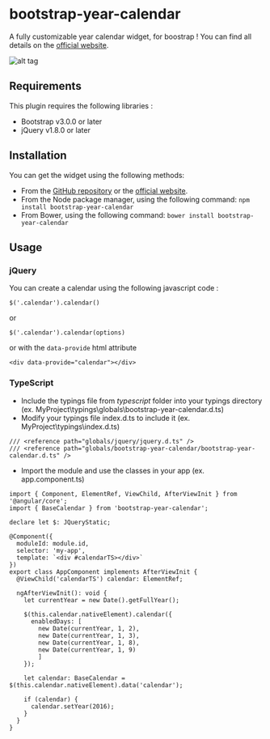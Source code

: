# bootstrap-year-calendar
A fully customizable year calendar widget, for boostrap !
You can find all details on the [official website](http://www.bootstrap-year-calendar.com/).


![alt tag](http://www.bootstrap-year-calendar.com/img/calendar.png)

## Requirements

This plugin requires the following libraries :
- Bootstrap v3.0.0 or later
- jQuery v1.8.0 or later

## Installation
You can get the widget using the following methods:
- From the [GitHub repository](https://github.com/Paul-DS/bootstrap-year-calendar/releases) or the [official website](http://www.bootstrap-year-calendar.com/#Download).
- From the Node package manager, using the following command: `npm install bootstrap-year-calendar`
- From Bower, using the following command: `bower install bootstrap-year-calendar`

## Usage

### jQuery

You can create a calendar using the following javascript code :
```
$('.calendar').calendar()
```
or
```
$('.calendar').calendar(options)
```
or with the `data-provide` html attribute 
```
<div data-provide="calendar"></div>
```

### TypeScript
- Include the typings file from *typescript* folder into your typings directory (ex. MyProject\typings\globals\bootstrap-year-calendar.d.ts)
- Modify your typings file index.d.ts to include it (ex. MyProject\typings\index.d.ts)
```
/// <reference path="globals/jquery/jquery.d.ts" />
/// <reference path="globals/bootstrap-year-calendar/bootstrap-year-calendar.d.ts" />
```
- Import the module and use the classes in your app (ex. app.component.ts)
```
import { Component, ElementRef, ViewChild, AfterViewInit } from '@angular/core';
import { BaseCalendar } from 'bootstrap-year-calendar';

declare let $: JQueryStatic;

@Component({
  moduleId: module.id,
  selector: 'my-app',
  template: `<div #calendarTS></div>`
})
export class AppComponent implements AfterViewInit {
  @ViewChild('calendarTS') calendar: ElementRef;

  ngAfterViewInit(): void {
    let currentYear = new Date().getFullYear();

    $(this.calendar.nativeElement).calendar({
      enabledDays: [
        new Date(currentYear, 1, 2),
        new Date(currentYear, 1, 3),
        new Date(currentYear, 1, 8),
        new Date(currentYear, 1, 9)
        ]
    });
    
    let calendar: BaseCalendar = $(this.calendar.nativeElement).data('calendar');

    if (calendar) {
      calendar.setYear(2016);
    }
  }
}
```